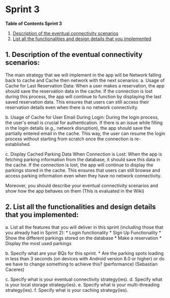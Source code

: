 # Sprint 3

**Table of Contents Sprint 3**

1. [Description of the eventual connectivity scenarios](#1-description-of-the-eventual-connectivity-scenarios)
2. [ List all the functionalities and design details that you implemented](#2-list-of-all-the-functionalities-and-design-details)



## 1. Description of the eventual connectivity scenarios:
The main strategy that we will implement in the app will be Network falling back to cache and Cache then network with the next scenarios:
a. Usage of Cache for Last Reservation Data: When a user makes a reservation, the app should save the reservation data in the cache. If the connection is lost during this process, the app will continue to function by displaying the last saved reservation data. This ensures that users can still access their reservation details even when there is no network connectivity.

b. Usage of Cache for User Email During Login: During the login process, the user's email is crucial for authentication. If there is an issue while filling in the login details (e.g., network disruption), the app should save the partially entered email in the cache. This way, the user can resume the login process without starting from scratch once the connection is re-established.

c. Display Cached Parking Data When Connection is Lost: When the app is fetching parking information from the database, it should save this data in the cache. If the connection is lost, the app will continue to display the parkings stored in the cache. This ensures that users can still browse and access parking information even when they have no network connectivity.

Moreover, you should describe your eventual connectivity 
scenarios and show how the app behaves on them (This is evaluated in the Wiki)


## 2. List all the functionalities and design details that you implemented:
a. List all the features that you will deliver in this sprint (including those that 
you already had in Sprint 2):
    * Login functionality
    * Sign Up Functionality
    * Show the different parkings stored on the database
    * Make a reservation
    * Display the most used parkings

b. Specify what are your BQs for this sprint.
    * Are the parking spots loading in less than 3 seconds (on devices with Android version 8.0 or higher) or do we have to change something to achieve this? (performance) (Sebastian Caceres)

c. Specify what is your eventual connectivity strategy(ies).
d. Specify what is your local storage strategy(ies).
e. Specify what is your multi-threading strategy(ies).
f. Specify what is your caching strategy(ies).
